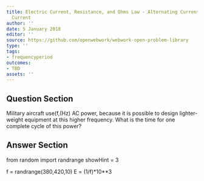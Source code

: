 ```yaml
---
title: Electric Current, Resistance, and Ohms Law - Alternating Current versus Direct
  Current
author: ''
date: 5 January 2018
editor: ''
source: https://github.com/openwebwork/webwork-open-problem-library
type: ''
tags:
- frequencyperiod
outcomes:
- TBD
assets: ''
---
```


## Question Section 

Military aircraft use(f,(Hz) AC power, because it is possible to design lighter-weight equipment at this higher frequency. What is the time for one complete cycle of this power?


## Answer Section

from random import randrange
showHint = 3


f = randrange(380,420,10)
E = (1/f)*10**3